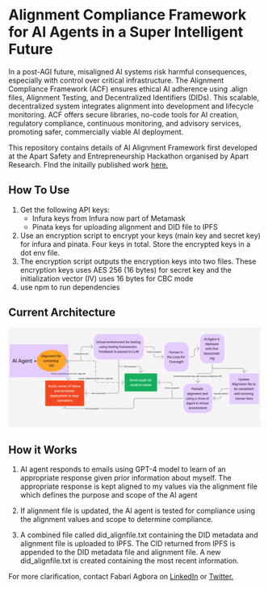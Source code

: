 # Alignment Compliance Framework for AI Agents in a Super Intelligent Future

In a post-AGI future, misaligned AI systems risk harmful consequences, especially with control over critical infrastructure. The Alignment Compliance Framework (ACF) ensures ethical AI adherence using .align files, Alignment Testing, and Decentralized Identifiers (DIDs). This scalable, decentralized system integrates alignment into development and lifecycle monitoring. ACF offers secure libraries, no-code tools for AI creation, regulatory compliance, continuous monitoring, and advisory services, promoting safer, commercially viable AI deployment.

This repository contains details of AI Alignment Framework first developed at the Apart Safety and Entrepreneurship Hackathon organised by Apart Research. FInd the initailly published work [here.](https://www.apartresearch.com/project/align-file
 "initially published on Apart's website") 

## How To Use

1. Get the following API keys:
    - Infura keys from Infura now part of Metamask
    - Pinata keys for uploading alignment and DID file to IPFS
2. Use an encryption script to encrypt your keys (main key and secret key) for infura and pinata. Four keys in total. Store the encrypted keys in a dot env file.
3. The encryption script outputs the encryption keys into two files. These encryption keys uses AES 256 (16 bytes) for secret key and the initialization vector (IV) uses 16 bytes for CBC mode
4. use npm to run dependencies

## Current Architecture

<img src="images/Alignment_Process.png" width="500" alt="Image showing how the Alignment process works"/>


## How it Works

1. AI agent responds to emails using GPT-4 model to learn of an appropriate response given prior information about myself. The appropriate response is kept aligned to my values via the alignment file which defines the purpose and scope of the AI agent

2. If alignment file is updated, the AI agent is tested for compliance using the alignment values and scope to determine compliance. 

3. A combined file called did_alignfile.txt containing the DID metadata and alignment file is uploaded to IPFS. The CID returned from IPFS is appended to the DID metadata file and alignment file. A new did_alignfile.txt is created containing the most recent information. 

For more clarification, contact Fabari Agbora on [LinkedIn](https://www.linkedin.com/in/fabariagbora/ "Fabari's profile") or [Twitter.](https://x.com/fabariagbora
 "Fabari on Twitter")
